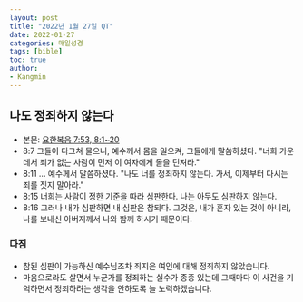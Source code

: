 ```yaml
---
layout: post
title: "2022년 1월 27일 QT"
date: 2022-01-27
categories: 매일성경
tags: [bible]
toc: true
author:
- Kangmin
---
```


## 나도 정죄하지 않는다
- 본문: [요한복음 7:53, 8:1~20](https://www.bskorea.or.kr/bible/korbibReadpage.php?version=SAENEW&book=jhn&chap=8&sec=1&cVersion=&fontSize=15px&fontWeight=normal)
- 8:7 그들이 다그쳐 물으니, 예수께서 몸을 일으켜, 그들에게 말씀하셨다. "너희 가운데서 죄가 없는 사람이 먼저 이 여자에게 돌을 던져라."
- 8:11 ... 예수께서 말씀하셨다. "나도 너를 정죄하지 않는다. 가서, 이제부터 다시는 죄를 짓지 말아라."
- 8:15 너희는 사람이 정한 기준을 따라 심판한다. 나는 아무도 심판하지 않는다.
- 8:16 그러나 내가 심판하면 내 심판은 참되다. 그것은, 내가 혼자 있는 것이 아니라, 나를 보내신 아버지께서 나와 함께 하시기 때문이다.

### 다짐
- 참된 심판이 가능하신 예수님조차 죄지은 여인에 대해 정죄하지 않았습니다.
- 마음으로라도 살면서 누군가를 정죄하는 실수가 종종 있는데 그때마다 이 사건을 기억하면서 정죄하려는 생각을 안하도록 늘 노력하겠습니다.
